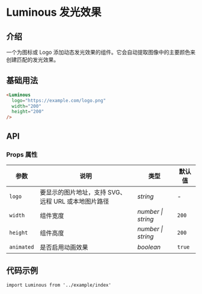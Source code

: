 # Luminous 发光效果

## 介绍

一个为图标或 Logo 添加动态发光效果的组件。它会自动提取图像中的主要颜色来创建匹配的发光效果。

## 基础用法

```html
<Luminous 
  logo="https://example.com/logo.png"
  width="200"
  height="200"
/>
```

## API

### Props 属性

| 参数 | 说明 | 类型 | 默认值 |
| --- | --- | --- | --- |
| `logo` | 要显示的图片地址，支持 SVG、远程 URL 或本地图片路径 | _string_ | - |
| `width` | 组件宽度 | _number \| string_ | `200` |
| `height` | 组件高度 | _number \| string_ | `200` |
| `animated` | 是否启用动画效果 | _boolean_ | `true` |

## 代码示例

```vue
import Luminous from '../example/index'
```
